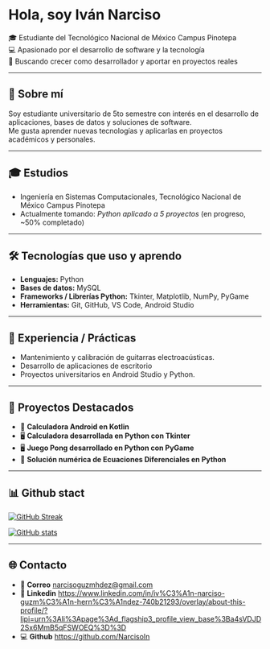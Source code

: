 # Hola, soy Iván Narciso
🎓 Estudiante del Tecnológico Nacional de México Campus Pinotepa  
💻 Apasionado por el desarrollo de software y la tecnología  
🚀 Buscando crecer como desarrollador y aportar en proyectos reales  

---

## 📖 Sobre mí
Soy estudiante universitario de 5to semestre con interés en el desarrollo de aplicaciones, bases de datos y soluciones de software.  
Me gusta aprender nuevas tecnologías y aplicarlas en proyectos académicos y personales.  

---

## 🎓 Estudios
- Ingeniería en Sistemas Computacionales, Tecnológico Nacional de México Campus Pinotepa  
- Actualmente tomando: *Python aplicado a 5 proyectos* (en progreso, ~50% completado)

---

## 🛠️ Tecnologías que uso y aprendo
- **Lenguajes:** Python
- **Bases de datos:** MySQL  
- **Frameworks / Librerías Python:** Tkinter, Matplotlib, NumPy, PyGame
- **Herramientas:** Git, GitHub, VS Code, Android Studio  

---

## 💼 Experiencia / Prácticas
- Mantenimiento y calibración de guitarras electroacústicas.  
- Desarrollo de aplicaciones de escritorio 
- Proyectos universitarios en Android Studio y Python.  

---

## 📌 Proyectos Destacados
- 📱 **Calculadora Android en Kotlin**  
- 🖥️ **Calculadora desarrollada en Python con Tkinter**
- 🖥️ **Juego Pong desarrollado en Python con PyGame**
- 🔢 **Solución numérica de Ecuaciones Diferenciales en Python**  

---

## 📊 Github stact

[![GitHub Streak](https://streak-stats.demolab.com?user=NarcisoIn&theme=dracula&locale=es&date_format=j%20M%5B%20Y%5D)](https://git.io/streak-stats)

[![GitHub stats](https://github-readme-stats.vercel.app/api?username=NarcisoIn&theme=dracula&text_color=ff79c6&icon_color=50fa7b)](https://github.com/anuraghazra/github-readme-stats)

---

## 🌐 Contacto
- 📧 **Correo** narcisoguzmhdez@gmail.com
- 🔗 **Linkedin** https://www.linkedin.com/in/iv%C3%A1n-narciso-guzm%C3%A1n-hern%C3%A1ndez-740b21293/overlay/about-this-profile/?lipi=urn%3Ali%3Apage%3Ad_flagship3_profile_view_base%3Ba4sVDJD2Sx6MmB5qFSWOEQ%3D%3D  
- 💻 **Github** https://github.com/NarcisoIn  
